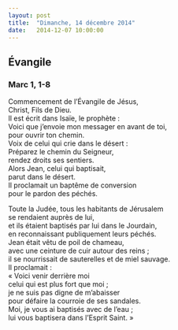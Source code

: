 ```yaml
---
layout: post
title:  "Dimanche, 14 décembre 2014"
date:   2014-12-07 10:00:00
---
```

## Évangile

### Marc 1, 1-8

Commencement de l’Évangile de Jésus,  
Christ, Fils de Dieu.  
Il est écrit dans Isaïe, le prophète :  
Voici que j’envoie mon messager en avant de toi,  
pour ouvrir ton chemin.  
Voix de celui qui crie dans le désert :  
Préparez le chemin du Seigneur,  
rendez droits ses sentiers.  
Alors Jean, celui qui baptisait,  
parut dans le désert.  
Il proclamait un baptême de conversion  
pour le pardon des péchés.

Toute la Judée, tous les habitants de Jérusalem  
se rendaient auprès de lui,  
et ils étaient baptisés par lui dans le Jourdain,  
en reconnaissant publiquement leurs péchés.  
Jean était vêtu de poil de chameau,  
avec une ceinture de cuir autour des reins ;  
il se nourrissait de sauterelles et de miel sauvage.  
Il proclamait :  
« Voici venir derrière moi  
celui qui est plus fort que moi ;  
je ne suis pas digne de m’abaisser  
pour défaire la courroie de ses sandales.  
Moi, je vous ai baptisés avec de l’eau ;  
lui vous baptisera dans l’Esprit Saint. »
